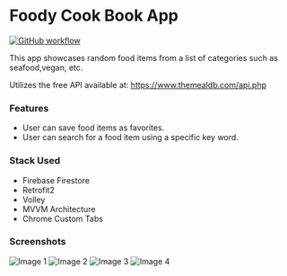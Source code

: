 # Foody Cook Book App
[![GitHub workflow](https://github.com/DarkAbhi/Foody-CookBook/workflows/Build%20Debug%20APK/badge.svg)](https://github.com/DarkAbhi/Foody-CookBook/actions)

This app showcases random food items from a list of categories such as seafood,vegan, etc.

Utilizes the free API available at: https://www.themealdb.com/api.php

### Features
* User can save food items as favorites.
* User can search for a food item using a specific key word.

### Stack Used
* Firebase Firestore
* Retrofit2
* Volley
* MVVM Architecture
* Chrome Custom Tabs

### Screenshots
![Image 1](assets/1.png)
![Image 2](assets/2.png)
![Image 3](assets/3.png)
![Image 4](assets/4.png)